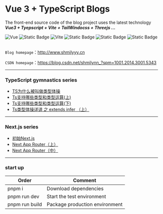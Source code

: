 # Vue 3 + TypeScript  Blogs

The front-end source code of the blog project uses the latest technology  ***Vue3 + Tyepscript + Vite + TailWindocss + Threejs ...***



<div >
  <img alt="Vue" src="https://img.shields.io/badge/-vue-%23000000?style=flat-square&logo=vuedotjs" />
  <img alt="Static Badge" src="https://img.shields.io/badge/-TypeScript-000?style=flat-square&logo=tsnode">
  <img alt="Vite" src="https://img.shields.io/badge/-vite-%23000000?style=flat-square&logo=vite" />
  <img alt="Static Badge" src="https://img.shields.io/badge/-ThreeJs-000?style=flat-square&logo=threedotjs">
  <img alt="Static Badge" src="https://img.shields.io/badge/-sass-000?style=flat-square&logo=sass">
  <img alt="Static Badge" src="https://img.shields.io/badge/-pnpm-%23000?style=flat-square&logo=pnpm">
</div>
<br/>

`Blog homepage`：<a>http://www.shmilyyy.cn</a>

`CSDN homepage`：<a>https://blog.csdn.net/shmilynn_?spm=1001.2014.3001.5343</a>

---
###  TypeScript gymnastics series
- [TS为什么被叫做类型体操](https://blog.csdn.net/shmilynn_/article/details/137981157?spm=1001.2014.3001.5502)
- [Ts支持哪些类型和类型运算(上)](https://blog.csdn.net/shmilynn_/article/details/137996269?spm=1001.2014.3001.5502)
- [Ts支持哪些类型和类型运算(下)](https://blog.csdn.net/shmilynn_/article/details/138050067?spm=1001.2014.3001.55022)
- [Ts类型体操详讲 之 extends infer （上）](https://blog.csdn.net/shmilynn_/article/details/138072708?spm=1001.2014.3001.5502)  
---
### Next.js series

- [初始Next.js](https://blog.csdn.net/shmilynn_/article/details/137891060?spm=1001.2014.3001.5502)
- [Next App Router（上）](https://blog.csdn.net/shmilynn_/article/details/137904724?spm=1001.2014.3001.5502)
- [Next App Router（中）](https://blog.csdn.net/shmilynn_/article/details/137978386?spm=1001.2014.3001.5502)
---

### start up
Order | Comment 
----|------
pnpm i  | Download dependencies
pnpm run dev   | Start the test environment
pnpm run build  | Package production environment